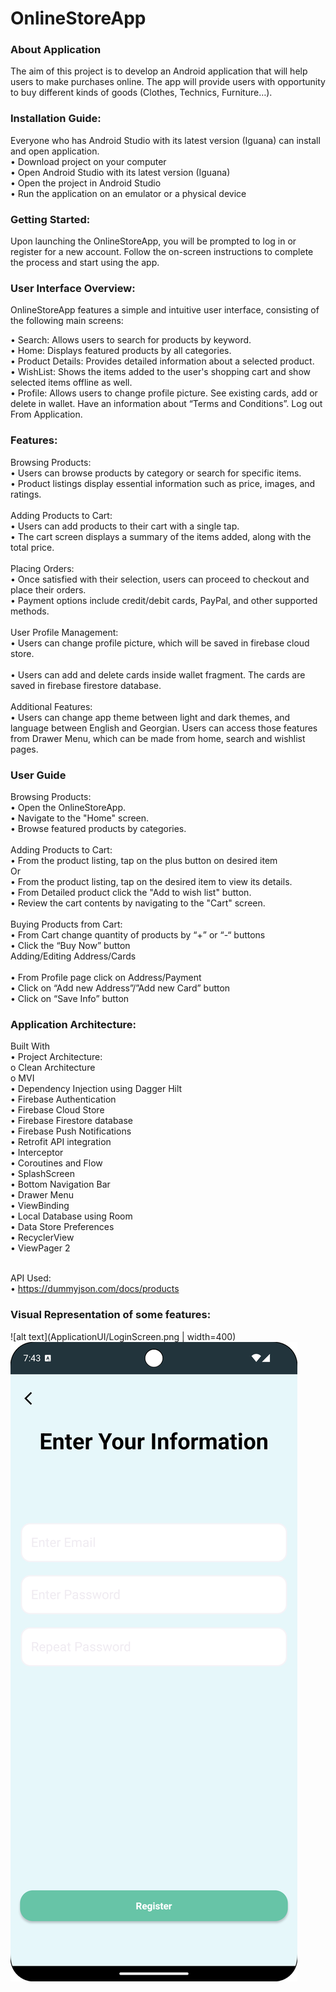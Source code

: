 # OnlineStoreApp

### About Application
The aim of this project is to develop an Android application that will help users to make purchases online. The app will provide users with opportunity to buy different kinds of goods (Clothes, Technics, Furniture…). 

### Installation Guide:
Everyone who has Android Studio with its latest version (Iguana) can install and open application. <br />
•	Download project on your computer <br />
•	Open Android Studio with its latest version (Iguana) <br /> 
•	Open the project in Android Studio <br />
•	Run the application on an emulator or a physical device <br />

### Getting Started:
Upon launching the OnlineStoreApp, you will be prompted to log in or register for a new account. Follow the on-screen instructions to complete the process and start using the app.

### User Interface Overview:
OnlineStoreApp features a simple and intuitive user interface, consisting of the following main screens: <br /> 

•	Search: Allows users to search for products by keyword. <br />
•	Home: Displays featured products by all categories. <br />
•	Product Details: Provides detailed information about a selected product. <br />
•	WishList: Shows the items added to the user's shopping cart and show selected items offline as well. <br />
•	Profile: Allows users to change profile picture. See existing cards, add or delete in wallet. Have an information about “Terms and Conditions”. Log out From Application. <br />

### Features:
Browsing Products: <br />
•	Users can browse products by category or search for specific items. <br />
•	Product listings display essential information such as price, images, and ratings. <br /> <br />
Adding Products to Cart: <br />
•	Users can add products to their cart with a single tap. <br />
•	The cart screen displays a summary of the items added, along with the total price. <br /> <br /> 
Placing Orders: <br />
•	Once satisfied with their selection, users can proceed to checkout and place their orders. <br />
•	Payment options include credit/debit cards, PayPal, and other supported methods. <br /> <br />
User Profile Management: <br />
•	Users can change profile picture, which will be saved in firebase cloud store. <br /> <br />
•	Users can add and delete cards inside wallet fragment. The cards are saved in firebase firestore database. <br /> <br />
Additional Features: <br />
•	Users can change app theme between light and dark themes, and language between English and Georgian. Users can access those features from Drawer Menu, 
which can be made from home, search and wishlist pages. <br />

### User Guide
Browsing Products: <br />
•	Open the OnlineStoreApp. <br />
•	Navigate to the "Home" screen. <br />
•	Browse featured products by categories. <br /> <br />
Adding Products to Cart:<br />
•	From the product listing, tap on the plus button on desired item <br />
Or <br />
•	From the product listing, tap on the desired item to view its details. <br />
•	From Detailed product click the "Add to wish list" button.<br />
•	Review the cart contents by navigating to the "Cart" screen. <br /> <br />
Buying Products from Cart:<br />
•	From Cart change quantity of products by “+” or “-“ buttons <br />
•	Click the “Buy Now” button <br />
Adding/Editing Address/Cards <br /> <br />
•	From Profile page click on Address/Payment <br />
•	Click on “Add new Address”/”Add new Card” button <br />
•	Click on “Save Info” button <br />

### Application Architecture:
Built With  <br />
•	Project Architecture: <br />
o	Clean Architecture <br />
o	MVI <br />
•	Dependency Injection using Dagger Hilt <br />
•	Firebase Authentication <br />
•	Firebase Cloud Store <br />
•	Firebase Firestore database <br />
•	Firebase Push Notifications <br />
•	Retrofit API integration <br />
•	Interceptor <br />
•	Coroutines and Flow <br />
•	SplashScreen <br />
•	Bottom Navigation Bar <br />
•	Drawer Menu <br />
•	ViewBinding <br />
•	Local Database using Room <br />
•	Data Store Preferences <br />
•	RecyclerView <br />
•	ViewPager 2 <br /> <br />

API Used: <br />
•	https://dummyjson.com/docs/products <br />

### Visual Representation of some features:
![alt text](ApplicationUI/LoginScreen.png | width=400)
![alt text](ApplicationUI/RegisterScreen.png)


